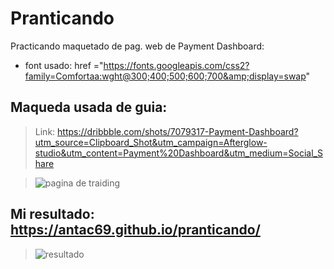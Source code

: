 # Pranticando
Practicando maquetado de pag. web de Payment Dashboard:
- font usado: href ="https://fonts.googleapis.com/css2?family=Comfortaa:wght@300;400;500;600;700&amp;display=swap"

## Maqueda usada de guia:
>Link: https://dribbble.com/shots/7079317-Payment-Dashboard?utm_source=Clipboard_Shot&utm_campaign=Afterglow-studio&utm_content=Payment%20Dashboard&utm_medium=Social_Share

>![pagina de traiding](https://cdn.dribbble.com/users/2146089/screenshots/7079317/media/0f3cab255c382fb01fb7fb5b60a80dec.png)

## Mi resultado: https://antac69.github.io/pranticando/
>![resultado](https://repository-images.githubusercontent.com/265386933/b4907000-9e92-11ea-88ba-57dd2bc4baa7)
